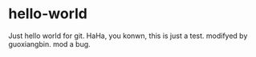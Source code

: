 # hello-world
Just hello world for git.
HaHa, you konwn, this is just a test.
modifyed by guoxiangbin.
mod a bug.
